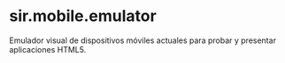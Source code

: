 sir.mobile.emulator
===================

Emulador visual de dispositivos móviles actuales para probar y presentar aplicaciones HTML5.